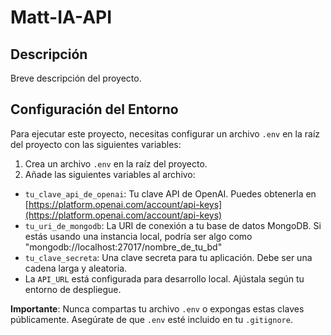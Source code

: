 # Matt-IA-API

## Descripción
Breve descripción del proyecto.

## Configuración del Entorno

Para ejecutar este proyecto, necesitas configurar un archivo `.env` en la raíz del proyecto con las siguientes variables:

1. Crea un archivo `.env` en la raíz del proyecto.
2. Añade las siguientes variables al archivo:


- `tu_clave_api_de_openai`: Tu clave API de OpenAI. Puedes obtenerla en [https://platform.openai.com/account/api-keys](https://platform.openai.com/account/api-keys)
- `tu_uri_de_mongodb`: La URI de conexión a tu base de datos MongoDB. Si estás usando una instancia local, podría ser algo como "mongodb://localhost:27017/nombre_de_tu_bd"
- `tu_clave_secreta`: Una clave secreta para tu aplicación. Debe ser una cadena larga y aleatoria.
- La `API_URL` está configurada para desarrollo local. Ajústala según tu entorno de despliegue.

**Importante**: Nunca compartas tu archivo `.env` o expongas estas claves públicamente. Asegúrate de que `.env` esté incluido en tu `.gitignore`.
